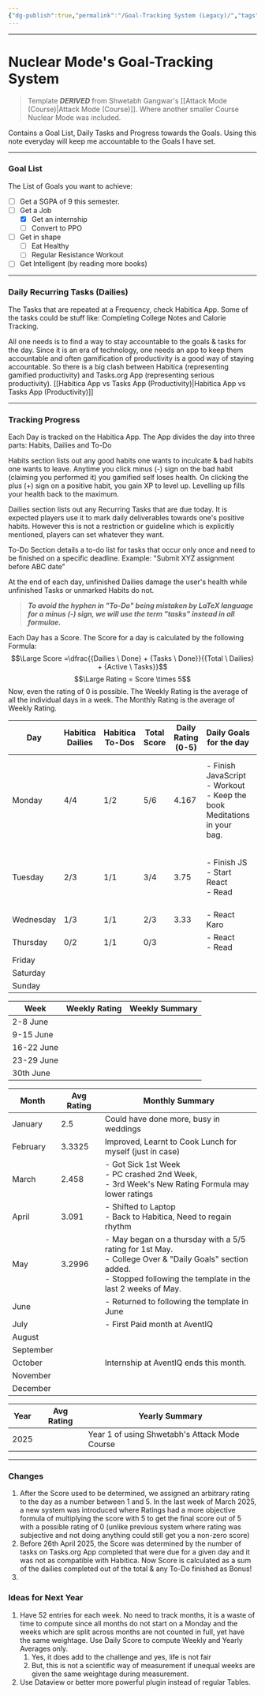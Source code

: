 ```yaml
---
{"dg-publish":true,"permalink":"/Goal-Tracking System (Legacy)/","tags":["Productivity"]}
---
```



---
# Nuclear Mode's Goal-Tracking System
> Template ***DERIVED*** from Shwetabh Gangwar's [[Attack Mode (Course)\|Attack Mode (Course)]]. Where another smaller Course Nuclear Mode was included.

Contains a Goal List, Daily Tasks and Progress towards the Goals.
Using this note everyday will keep me accountable to the Goals I have set.

---
### Goal List
The List of Goals you want to achieve:
- [ ] Get a SGPA of 9 this semester.
- [ ] Get a Job
	- [x] Get an internship
	- [ ] Convert to PPO
- [ ] Get in shape
	- [ ] Eat Healthy
	- [ ] Regular Resistance Workout
- [ ] Get Intelligent (by reading more books)

---
### Daily Recurring Tasks (Dailies)
The Tasks that are repeated at a Frequency, check Habitica App. Some of the tasks could be stuff like: Completing College Notes and Calorie Tracking.

All one needs is to find a way to stay accountable to the goals & tasks for the day. Since it is an era of technology, one needs an app to keep them accountable and often gamification of productivity is a good way of staying accountable. 
So there is a big clash between Habitica (representing gamified productivity) and Tasks.org App (representing serious productivity).
[[Habitica App vs Tasks App (Productivity)\|Habitica App vs Tasks App (Productivity)]]

---
### Tracking Progress
Each Day is tracked on the Habitica App. 
The App divides the day into three parts: Habits, Dailies and To-Do

Habits section lists out any good habits one wants to inculcate & bad habits one wants to leave. Anytime you click minus (-) sign on the bad habit (claiming you performed it) you gamified self loses health. On clicking the plus (+) sign on a positive habit, you gain XP to level up. Levelling up fills your health back to the maximum.

Dailies section lists out any Recurring Tasks that are due today. It is expected players use it to mark daily deliverables towards one's positive habits. However this is not a restriction or guideline which is explicitly mentioned, players can set whatever they want.

To-Do Section details a to-do list for tasks that occur only once and need to be finished on a specific deadline. Example: "Submit XYZ assignment before ABC date"

At the end of each day, unfinished Dailies damage the user's health while unfinished Tasks or unmarked Habits do not.

> ***To avoid the hyphen in "To-Do" being mistaken by LaTeX language for a minus (-) sign, we will use the term "tasks" instead in all formulae.***

Each Day has a Score. The Score for a day is calculated by the following Formula:
$$\Large Score =\dfrac{{Dailies \ Done} + {Tasks \ Done}}{{Total \ Dailies} + {Active \ Tasks}}$$
$$\Large Rating = Score \times 5$$
Now, even the rating of 0 is possible.
The Weekly Rating is the average of all the individual days in a week. The Monthly Rating is the average of Weekly Rating.

| Day       | Habitica Dailies | Habitica To-Dos | Total<br>Score | Daily Rating <br>(0-5) | Daily Goals for the day                                                      | Daily Summary of the day                                                              |
| --------- | ---------------- | --------------- | -------------- | ---------------------- | ---------------------------------------------------------------------------- | ------------------------------------------------------------------------------------- |
| Monday    | 4/4              | 1/2             | 5/6            | 4.167                  | - Finish JavaScript<br>- Workout<br>- Keep the book Meditations in your bag. | - Workout done<br>- Couldn't finish JavaScript.<br>- Kept the book Meditations in bag |
| Tuesday   | 2/3              | 1/1             | 3/4            | 3.75                   | - Finish JS<br>- Start React<br>- Read                                       | - Finished JS<br>- Started React<br>- Read some                                       |
| Wednesday | 1/3              | 1/1             | 2/3            | 3.33                   | - React Karo<br>                                                             | - React Ki                                                                            |
| Thursday  | 0/2              | 1/1             | 0/3            |                        | - React<br>- Read                                                            | - React                                                                               |
| Friday    |                  |                 |                |                        |                                                                              |                                                                                       |
| Saturday  |                  |                 |                |                        |                                                                              |                                                                                       |
| Sunday    |                  |                 |                |                        |                                                                              |                                                                                       |


| Week       | Weekly Rating | Weekly Summary |
| ---------- | ------------- | -------------- |
| 2-8 June   |               |                |
| 9-15 June  |               |                |
| 16-22 June |               |                |
| 23-29 June |               |                |
| 30th June  |               |                |


| Month     | Avg Rating | Monthly Summary                                                                                                                                                            |
| --------- | ---------- | -------------------------------------------------------------------------------------------------------------------------------------------------------------------------- |
| January   | 2.5        | Could have done more, busy in weddings                                                                                                                                     |
| February  | 3.3325     | Improved, Learnt to Cook Lunch for myself (just in case)                                                                                                                   |
| March     | 2.458      | - Got Sick 1st Week <br>- PC crashed 2nd Week, <br>- 3rd Week's New Rating Formula may lower ratings                                                                       |
| April     | 3.091      | - Shifted to Laptop <br>- Back to Habitica, Need to regain rhythm                                                                                                          |
| May       | 3.2996     | - May began on a thursday with a 5/5 rating for 1st May. <br>- College Over & "Daily Goals" section added.<br>- Stopped following the template in the last 2 weeks of May. |
| June      |            | - Returned to following the template in June                                                                                                                               |
| July      |            | - First Paid month at AventIQ                                                                                                                                              |
| August    |            |                                                                                                                                                                            |
| September |            |                                                                                                                                                                            |
| October   |            | Internship at AventIQ ends this month.                                                                                                                                     |
| November  |            |                                                                                                                                                                            |
| December  |            |                                                                                                                                                                            |


| Year | Avg Rating | Yearly Summary                                |
| ---- | ---------- | --------------------------------------------- |
| 2025 |            | Year 1 of using Shwetabh's Attack Mode Course |


---
### Changes
1. After the Score used to be determined, we assigned an arbitrary rating to the day as a number between 1 and 5. In the last week of March 2025, a new system was introduced where Ratings had a more objective formula of multiplying the score with 5 to get the final score out of 5 with a possible rating of 0 (unlike previous system where rating was subjective and not doing anything could still get you a non-zero score)
2. Before 26th April 2025, the Score was determined by the number of tasks on Tasks.org App completed that were due for a given day and it was not as compatible with Habitica. Now Score is calculated as a sum of the dailies completed out of the total & any To-Do finished as Bonus!
3. 


### Ideas for Next Year
1. Have 52 entries for each week. No need to track months, it is a waste of time to compute since all months do not start on a Monday and the weeks which are split across months are not counted in full, yet have the same weightage. Use Daily Score to compute Weekly and Yearly Averages only.
	1. Yes, it does add to the challenge and yes, life is not fair
	2. But, this is not a scientific way of measurement if unequal weeks are given the same weightage during measurement.
2. Use Dataview or better more powerful plugin instead of regular Tables. 